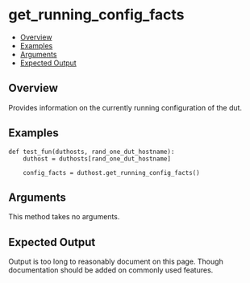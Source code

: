 # get_running_config_facts

- [Overview](#overview)
- [Examples](#examples)
- [Arguments](#arguments)
- [Expected Output](#expected-output)

## Overview
Provides information on the currently running configuration of the dut.

## Examples
```
def test_fun(duthosts, rand_one_dut_hostname):
    duthost = duthosts[rand_one_dut_hostname]

    config_facts = duthost.get_running_config_facts()
```

## Arguments
This method takes no arguments.

## Expected Output

Output is too long to reasonably document on this page. Though documentation should be added on commonly used features.
